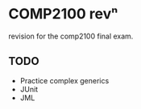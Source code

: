 # COMP2100 revⁿ

revision for the comp2100 final exam.

## TODO

- Practice complex generics
- JUnit
- JML

